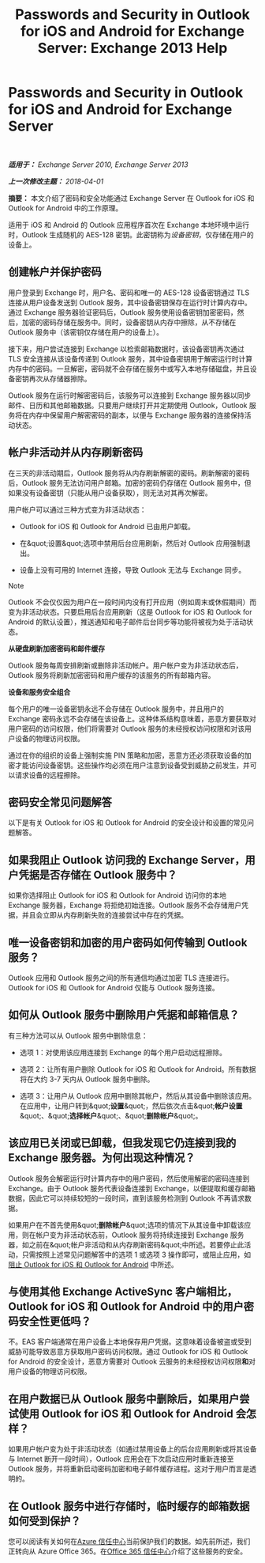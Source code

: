 ﻿---
title: 'Passwords and Security in Outlook for iOS and Android for Exchange Server: Exchange 2013 Help'
TOCTitle: Passwords and Security in Outlook for iOS and Android for Exchange Server
ms:assetid: e5565beb-7ef3-47c4-8daf-6d8f1d22dceb
ms:mtpsurl: https://technet.microsoft.com/zh-cn/library/Mt465750(v=EXCHG.150)
ms:contentKeyID: 70086931
ms.date: 05/21/2018
mtps_version: v=EXCHG.150
ms.translationtype: MT
---

# Passwords and Security in Outlook for iOS and Android for Exchange Server

 

_**适用于：** Exchange Server 2010, Exchange Server 2013_

_**上一次修改主题：** 2018-04-01_

**摘要：** 本文介绍了密码和安全功能通过 Exchange Server 在 Outlook for iOS 和 Outlook for Android 中的工作原理。

适用于 iOS 和 Android 的 Outlook 应用程序首次在 Exchange 本地环境中运行时，Outlook 生成随机的 AES-128 密钥。此密钥称为*设备密钥*，仅存储在用户的设备上。

## 创建帐户并保护密码

用户登录到 Exchange 时，用户名、密码和唯一的 AES-128 设备密钥通过 TLS 连接从用户设备发送到 Outlook 服务，其中设备密钥保存在运行时计算内存中。通过 Exchange 服务器验证密码后，Outlook 服务使用设备密钥加密密码，然后，加密的密码存储在服务中。同时，设备密钥从内存中擦除，从不存储在 Outlook 服务中（该密钥仅存储在用户的设备上）。

接下来，用户尝试连接到 Exchange 以检索邮箱数据时，该设备密钥再次通过 TLS 安全连接从该设备传递到 Outlook 服务，其中设备密钥用于解密运行时计算内存中的密码。一旦解密，密码就不会存储在服务中或写入本地存储磁盘，并且设备密钥再次从存储器擦除。

Outlook 服务在运行时解密密码后，该服务可以连接到 Exchange 服务器以同步邮件、日历和其他邮箱数据。只要用户继续打开并定期使用 Outlook，Outlook 服务将在内存中保留用户解密密码的副本，以便与 Exchange 服务器的连接保持活动状态。

## 帐户非活动并从内存刷新密码

在三天的非活动期后，Outlook 服务将从内存刷新解密的密码。刷新解密的密码后，Outlook 服务无法访问用户邮箱。加密的密码仍存储在 Outlook 服务中，但如果没有设备密钥（只能从用户设备获取），则无法对其再次解密。

用户帐户可以通过三种方式变为非活动状态：

  - Outlook for iOS 和 Outlook for Android 已由用户卸载。

  - 在\&quot;设置\&quot;选项中禁用后台应用刷新，然后对 Outlook 应用强制退出。

  - 设备上没有可用的 Internet 连接，导致 Outlook 无法与 Exchange 同步。

> [!NOTE]
> Outlook 不会仅仅因为用户在一段时间内没有打开应用（例如周末或休假期间）而变为非活动状态。只要启用后台应用刷新（这是 Outlook for iOS 和 Outlook for Android 的默认设置），推送通知和电子邮件后台同步等功能将被视为处于活动状态。


**从硬盘刷新加密密码和邮件缓存**

Outlook 服务每周安排刷新或删除非活动帐户。用户帐户变为非活动状态后，Outlook 服务将刷新加密密码和用户缓存的该服务的所有邮箱内容。

**设备和服务安全组合**

每个用户的唯一设备密钥永远不会存储在 Outlook 服务中，并且用户的 Exchange 密码永远不会存储在该设备上。这种体系结构意味着，恶意方要获取对用户密码的访问权限，他们将需要对 Outlook 服务的未经授权访问权限和对该用户设备的物理访问权限。

通过在你的组织的设备上强制实施 PIN 策略和加密，恶意方还必须获取设备的加密才能访问设备密钥。这些操作均必须在用户注意到设备受到威胁之前发生，并可以请求设备的远程擦除。

## 密码安全常见问题解答

以下是有关 Outlook for iOS 和 Outlook for Android 的安全设计和设置的常见问题解答。

## 如果我阻止 Outlook 访问我的 Exchange Server，用户凭据是否存储在 Outlook 服务中？

如果你选择阻止 Outlook for iOS 和 Outlook for Android 访问你的本地 Exchange 服务器，Exchange 将拒绝初始连接。Outlook 服务不会存储用户凭据，并且会立即从内存刷新失败的连接尝试中存在的凭据。

## 唯一设备密钥和加密的用户密码如何传输到 Outlook 服务？

Outlook 应用和 Outlook 服务之间的所有通信均通过加密 TLS 连接进行。Outlook for iOS 和 Outlook for Android 仅能与 Outlook 服务连接。

## 如何从 Outlook 服务中删除用户凭据和邮箱信息？

有三种方法可以从 Outlook 服务中删除信息：

  - 选项 1：对使用该应用连接到 Exchange 的每个用户启动远程擦除。

  - 选项 2：让所有用户删除 Outlook for iOS 和 Outlook for Android。所有数据将在大约 3-7 天内从 Outlook 服务中删除。

  - 选项 3：让用户从 Outlook 应用中删除其帐户，然后从其设备中删除该应用。在应用中，让用户转到\&quot;**设置**\&quot;，然后依次点击\&quot;**帐户设置**\&quot;、\&quot;**选择帐户**\&quot;、\&quot;**删除帐户**\&quot;。

## 该应用已关闭或已卸载，但我发现它仍连接到我的 Exchange 服务器。为何出现这种情况？

Outlook 服务会解密运行时计算内存中的用户密码，然后使用解密的密码连接到 Exchange。由于 Outlook 服务代表设备连接到 Exchange，以便提取和缓存邮箱数据，因此它可以持续较短的一段时间，直到该服务检测到 Outlook 不再请求数据。

如果用户在不首先使用\&quot;**删除帐户**\&quot;选项的情况下从其设备中卸载该应用，则在帐户变为非活动状态前，Outlook 服务将持续连接到 Exchange 服务器，如之前在\&quot;帐户非活动和从内存刷新密码\&quot;中所述。若要停止此活动，只需按照上述常见问题解答中的选项 1 或选项 3 操作即可，或阻止应用，如[阻止 Outlook for iOS 和 Outlook for Android](https://technet.microsoft.com/zh-cn/library/mt759239\(v=exchg.150\)) 中所述。

## 与使用其他 Exchange ActiveSync 客户端相比，Outlook for iOS 和 Outlook for Android 中的用户密码安全性更低吗？

不。EAS 客户端通常在用户设备上本地保存用户凭据。这意味着设备被盗或受到威胁可能导致恶意方获取用户密码访问权限。通过 Outlook for iOS 和 Outlook for Android 的安全设计，恶意方需要对 Outlook 云服务的未经授权访问权限**和**对用户设备的物理访问权限。

## 在用户数据已从 Outlook 服务中删除后，如果用户尝试使用 Outlook for iOS 和 Outlook for Android 会怎样？

如果用户帐户变为处于非活动状态（如通过禁用设备上的后台应用刷新或将其设备与 Internet 断开一段时间），Outlook 应用会在下次启动应用时重新连接至 Outlook 服务，并将重新启动密码加密和电子邮件缓存进程。这对于用户而言是透明的。

## 在 Outlook 服务中进行存储时，临时缓存的邮箱数据如何受到保护？

您可以阅读有关如何在[Azure 信任中心](https://azure.microsoft.com/support/trust-center/)当前保护我们的数据。如先前所述，我们正转向从 Azure Office 365。在[Office 365 信任中心](https://go.microsoft.com/fwlink/p/?linkid=525776)介绍了这些服务的安全。

